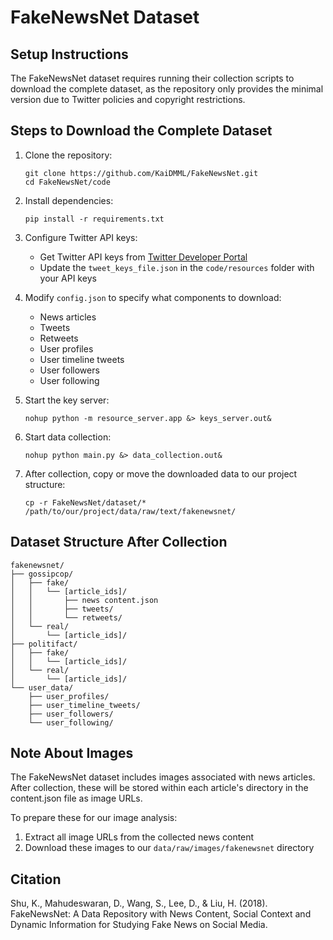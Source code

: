 # FakeNewsNet Dataset

## Setup Instructions

The FakeNewsNet dataset requires running their collection scripts to download the complete dataset, as the repository only provides the minimal version due to Twitter policies and copyright restrictions.

## Steps to Download the Complete Dataset

1. Clone the repository:
   ```
   git clone https://github.com/KaiDMML/FakeNewsNet.git
   cd FakeNewsNet/code
   ```

2. Install dependencies:
   ```
   pip install -r requirements.txt
   ```

3. Configure Twitter API keys:
   - Get Twitter API keys from [Twitter Developer Portal](https://developer.twitter.com/en/portal/dashboard)
   - Update the `tweet_keys_file.json` in the `code/resources` folder with your API keys

4. Modify `config.json` to specify what components to download:
   - News articles
   - Tweets
   - Retweets
   - User profiles
   - User timeline tweets
   - User followers
   - User following

5. Start the key server:
   ```
   nohup python -m resource_server.app &> keys_server.out&
   ```

6. Start data collection:
   ```
   nohup python main.py &> data_collection.out&
   ```

7. After collection, copy or move the downloaded data to our project structure:
   ```
   cp -r FakeNewsNet/dataset/* /path/to/our/project/data/raw/text/fakenewsnet/
   ```

## Dataset Structure After Collection

```
fakenewsnet/
├── gossipcop/
│   ├── fake/
│   │   └── [article_ids]/
│   │       ├── news content.json
│   │       ├── tweets/
│   │       └── retweets/
│   └── real/
│       └── [article_ids]/
├── politifact/
│   ├── fake/
│   │   └── [article_ids]/
│   └── real/
│       └── [article_ids]/
└── user_data/
    ├── user_profiles/
    ├── user_timeline_tweets/
    ├── user_followers/
    └── user_following/
```

## Note About Images
The FakeNewsNet dataset includes images associated with news articles. After collection, these will be stored within each article's directory in the content.json file as image URLs.

To prepare these for our image analysis:
1. Extract all image URLs from the collected news content
2. Download these images to our `data/raw/images/fakenewsnet` directory

## Citation
Shu, K., Mahudeswaran, D., Wang, S., Lee, D., & Liu, H. (2018). FakeNewsNet: A Data Repository with News Content, Social Context and Dynamic Information for Studying Fake News on Social Media.